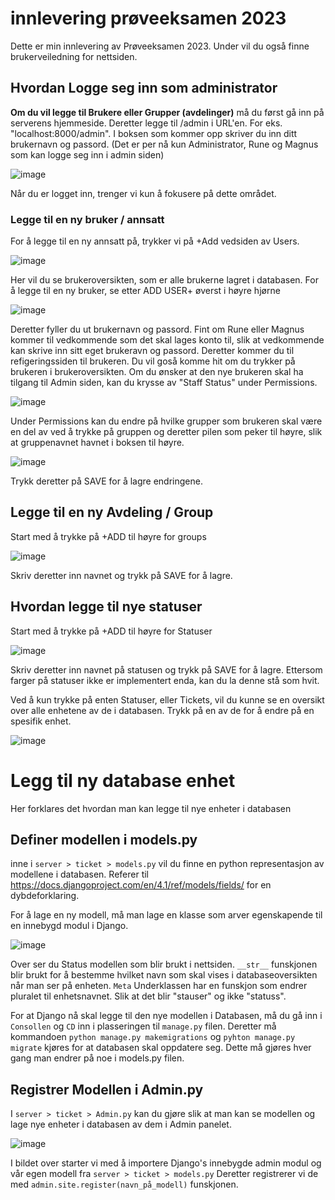 # innlevering prøveeksamen 2023
Dette er min innlevering av Prøveeksamen 2023. Under vil du også finne brukerveiledning for nettsiden.

## Hvordan Logge seg inn som administrator
**Om du vil legge til Brukere eller Grupper (avdelinger)** må du først gå inn på serverens hjemmeside. Deretter legge til /admin i URL'en. For eks. "localhost:8000/admin".
I boksen som kommer opp skriver du inn ditt brukernavn og passord. (Det er per nå kun Administrator, Rune og Magnus som kan logge seg inn i admin siden)


![image](https://user-images.githubusercontent.com/106773288/219670423-1b60a81f-96ce-4f71-8eca-a73446161129.png)


Når du er logget inn, trenger vi kun å fokusere på dette området.

### Legge til en ny bruker / annsatt 
For å legge til en ny annsatt på, trykker vi på +Add vedsiden av Users.


![image](https://user-images.githubusercontent.com/106773288/219671321-b1a54776-82ae-4dc5-a20e-723e294110cf.png)


Her vil du se brukeroversikten, som er alle brukerne lagret i databasen. For å legge til en ny bruker, se etter ADD USER+ øverst i høyre hjørne


![image](https://user-images.githubusercontent.com/106773288/219671699-7a022e94-f803-4e2a-9704-c9517c17ca89.png)


Deretter fyller du ut brukernavn og passord. Fint om Rune eller Magnus kommer til vedkommende som det skal lages konto til, slik at vedkommende kan skrive inn sitt eget brukeravn og passord.
Deretter kommer du til refigeringssiden til brukeren. Du vil goså komme hit om du trykker på brukeren i brukeroversikten. Om du ønsker at den nye brukeren skal ha tilgang til Admin siden, kan du krysse av "Staff Status" under Permissions.


![image](https://user-images.githubusercontent.com/106773288/219673102-27bfbb28-bca7-4f8f-ac62-d99657196ecd.png)


Under Permissions kan du endre på hvilke grupper som brukeren skal være en del av ved å trykke på gruppen og deretter pilen som peker til høyre, slik at gruppenavnet havnet i boksen til høyre.

![image](https://user-images.githubusercontent.com/106773288/219674586-e835ca9a-54d4-4b51-bb65-2f25cca3737b.png)



Trykk deretter på SAVE for å lagre endringene.


## Legge til en ny Avdeling / Group
Start med å trykke på +ADD til høyre for groups

![image](https://user-images.githubusercontent.com/106773288/219675582-5bc452b1-7cb8-460f-99ac-a9709b79cd84.png)


Skriv deretter inn navnet og trykk på SAVE for å lagre.


## Hvordan legge til nye statuser


Start med å trykke på +ADD til høyre for Statuser


![image](https://user-images.githubusercontent.com/106773288/219675898-159e3593-f340-487b-81be-61e589d0fd46.png)


Skriv deretter inn navnet på statusen og trykk på SAVE for å lagre. Ettersom farger på statuser ikke er implementert enda, kan du la denne stå som hvit.


Ved å kun trykke på enten Statuser, eller Tickets, vil du kunne se en oversikt over alle enhetene av de i databasen. Trykk på en av de for å endre på en spesifik enhet.

![image](https://user-images.githubusercontent.com/106773288/219676520-1c5ded47-60de-4cd2-8a6a-b6bcb9ab6ebc.png)


# Legg til ny database enhet


Her forklares det hvordan man kan legge til nye enheter i databasen
## Definer modellen i models.py

inne i ``server > ticket > models.py`` vil du finne en python representasjon av modellene i databasen. Referer til https://docs.djangoproject.com/en/4.1/ref/models/fields/ for en dybdeforklaring.

For å lage en ny modell, må man lage en klasse som arver egenskapende til en innebygd modul i Django.


![image](https://user-images.githubusercontent.com/106773288/219677610-44fca2b6-5d7e-44e0-9af1-301fb44dc976.png)


Over ser du Status modellen som blir brukt i nettsiden.
``__str__`` funskjonen blir brukt for å bestemme hvilket navn som skal vises i databaseoversikten når man ser på enheten.
``Meta`` Underklassen har en funskjon som endrer pluralet til enhetsnavnet. Slik at det blir "stauser" og ikke "statuss".


For at Django nå skal legge til den nye modellen i Databasen, må du gå inn i ``Consollen`` og ``CD`` inn i plasseringen til ``manage.py`` filen. 
Deretter må kommandoen ``python manage.py makemigrations`` og ``pyhton manage.py migrate`` kjøres for at databasen skal oppdatere seg. Dette må gjøres hver gang man endrer på noe i models.py filen.

## Registrer Modellen i Admin.py
I ``server > ticket > Admin.py`` kan du gjøre slik at man kan se modellen og lage nye enheter i databasen av dem i Admin panelet.


![image](https://user-images.githubusercontent.com/106773288/219679607-10d086e1-8e7e-4110-acea-22fbdff69d5d.png)


I bildet over starter vi med å importere Django's innebygde admin modul og vår egen modell fra ``server > ticket > models.py`` Deretter registrerer vi de med ``admin.site.register(navn_på_modell)`` funskjonen.
